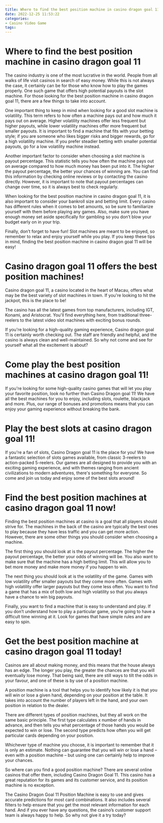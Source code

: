 ```yaml
---
title: Where to find the best position machine in casino dragon goal 11
date: 2022-12-25 11:53:22
categories:
- Casino Video Game
tags:
---
```



#  Where to find the best position machine in casino dragon goal 11

The casino industry is one of the most lucrative in the world. People from all walks of life visit casinos in search of easy money. While this is not always the case, it certainly can be for those who know how to play the games properly. One such game that offers high potential payouts is the slot machine. For those looking for the best position machine in casino dragon goal 11, there are a few things to take into account.

One important thing to keep in mind when looking for a good slot machine is volatility. This term refers to how often a machine pays out and how much it pays out on average. Higher volatility machines offer less frequent but higher payouts, while lower volatility machines offer more frequent but smaller payouts. It is important to find a machine that fits with your betting style; if you are someone who likes bigger risks and bigger rewards, go for a high volatility machine. If you prefer steadier betting with smaller potential payouts, go for a low volatility machine instead.

Another important factor to consider when choosing a slot machine is payout percentage. This statistic tells you how often the machine pays out on average compared to how much money has been put into it. The higher the payout percentage, the better your chances of winning are. You can find this information by checking online reviews or by contacting the casino directly. However, it is important to note that payout percentages can change over time, so it is always best to check regularly.

When looking for the best position machine in casino dragon goal 11, it is also important to consider your bankroll size and betting limit. Every casino has different rules when it comes to bet amounts, so be sure to familiarize yourself with them before playing any games. Also, make sure you have enough money set aside specifically for gambling so you don’t blow your budget early on in your trip.

Finally, don’t forget to have fun! Slot machines are meant to be enjoyed, so remember to relax and enjoy yourself while you play. If you keep these tips in mind, finding the best position machine in casino dragon goal 11 will be easy!

#  Casino dragon goal 11 offers the best position machines!

Casino dragon goal 11, a casino located in the heart of Macau, offers what may be the best variety of slot machines in town. If you're looking to hit the jackpot, this is the place to be!

The casino has all the latest games from top manufacturers, including IGT, Konami, and Aristocrat. You'll find everything here, from traditional three-reelers to the latest video slot machines with exciting bonus rounds.

If you're looking for a high-quality gaming experience, Casino dragon goal 11 is certainly worth checking out. The staff are friendly and helpful, and the casino is always clean and well-maintained. So why not come and see for yourself what all the excitement is about?

#  Come play the best position machines at casino dragon goal 11!

If you're looking for some high-quality casino games that will let you play your favorite position, look no further than Casino Dragon goal 11! We have all the best machines for you to enjoy, including slots, roulette, blackjack and more. Plus, our range of bonuses and promotions means that you can enjoy your gaming experience without breaking the bank.

# Play the best slots at casino dragon goal 11!

If you're a fan of slots, Casino Dragon goal 11 is the place for you! We have a fantastic selection of slots games available, from classic 3-reelers to action-packed 5-reelers. Our games are all designed to provide you with an exciting gaming experience, and with themes ranging from ancient civilizations to modern adventures, there's something for everyone. So come and join us today and enjoy some of the best slots around!

#  Find the best position machines at casino dragon goal 11 now!

Finding the best position machines at casino is a goal that all players should strive for. The machines in the back of the casino are typically the best ones to play because they have less traffic and you can get more action. However, there are some other things you should consider when choosing a machine.

The first thing you should look at is the payout percentage. The higher the payout percentage, the better your odds of winning will be. You also want to make sure that the machine has a high betting limit. This will allow you to bet more money and make more money if you happen to win.

The next thing you should look at is the volatility of the game. Games with low volatility offer smaller payouts but they come more often. Games with high volatility offer larger payouts but they come less often. You want to find a game that has a mix of both low and high volatility so that you always have a chance to win big payouts.

Finally, you want to find a machine that is easy to understand and play. If you don’t understand how to play a particular game, you’re going to have a difficult time winning at it. Look for games that have simple rules and are easy to spin.

#  Get the best position machine at casino dragon goal 11 today!

Casinos are all about making money, and this means that the house always has an edge. The longer you play, the greater the chances are that you will eventually lose money. That being said, there are still ways to tilt the odds in your favour, and one of these is by use of a position machine.

A position machine is a tool that helps you to identify how likely it is that you will win or lose a given hand, depending on your position at the table. It takes into account the number of players left in the hand, and your own position in relation to the dealer.

There are different types of position machines, but they all work on the same basic principle. The first type calculates x number of hands in advance, and then tells you what percentage of those hands you would be expected to win or lose. The second type predicts how often you will get particular cards depending on your position.

Whichever type of machine you choose, it is important to remember that it is only an estimate. Nothing can guarantee that you will win or lose a hand – even with a position machine – but using one can certainly help to improve your chances.

So where can you find a good position machine? There are several online casinos that offer them, including Casino Dragon Goal 11. This casino has a great reputation for its games and its customer service, and its position machine is no exception.

The Casino Dragon Goal 11 Position Machine is easy to use and gives accurate predictions for most card combinations. It also includes several filters to help ensure that you get the most relevant information for each hand. And if you ever have any questions, the casino’s customer support team is always happy to help. So why not give it a try today?